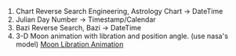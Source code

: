 1. Chart Reverse Search Engineering, Astrology Chart -> DateTime
2. Julian Day Number -> Timestamp/Calendar
3. Bazi Reverse Search, Bazi -> DateTime
4. 3-D Moon animation with libration and position angle. (use nasa's model) [Moon Libration Animation](https://yingchangj.github.io/moon/)
